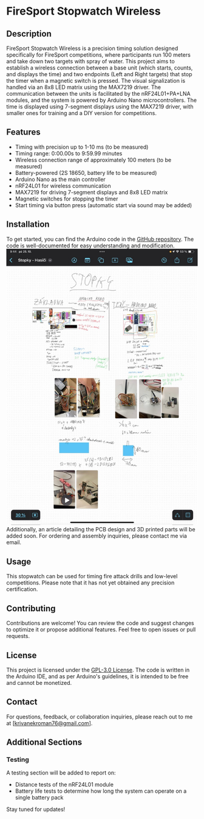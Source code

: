 # FireSport Stopwatch Wireless

## Description
FireSport Stopwatch Wireless is a precision timing solution designed specifically for FireSport competitions, where participants run 100 meters and take down two targets with spray of water. This project aims to establish a wireless connection between a base unit (which starts, counts, and displays the time) and two endpoints (Left and Right targets) that stop the timer when a magnetic switch is pressed. The visual signalization is handled via an 8x8 LED matrix using the MAX7219 driver. 
The communication between the units is facilitated by the nRF24L01+PA+LNA modules, and the system is powered by Arduino Nano microcontrollers. The time is displayed using 7-segment displays using the MAX7219 driver, with smaller ones for training and a DIY version for competitions.

## Features
- Timing with precision up to 1-10 ms (to be measured)
- Timing range: 0:00.00s to 9:59.99 minutes
- Wireless connection range of approximately 100 meters (to be measured)
- Battery-powered (2S 18650, battery life to be measured)
- Arduino Nano as the main controller
- nRF24L01 for wireless communication
- MAX7219 for driving 7-segment displays and 8x8 LED matrix
- Magnetic switches for stopping the timer
- Start timing via button press (automatic start via sound may be added)

## Installation
To get started, you can find the Arduino code in the [GitHub repository](https://github.com/SoudruhRomanCZ/FireSport_Stopwatch-Wireless/tree/main/Codes). The code is well-documented for easy understanding and modification.
![Description of Image 1](photos/diagram2.jpeg)
Additionally, an article detailing the PCB design and 3D printed parts will be added soon. For ordering and assembly inquiries, please contact me via email.

## Usage
This stopwatch can be used for timing fire attack drills and low-level competitions. Please note that it has not yet obtained any precision certification.

## Contributing
Contributions are welcome! You can review the code and suggest changes to optimize it or propose additional features. Feel free to open issues or pull requests.

## License
This project is licensed under the [GPL-3.0 License](https://opensource.org/licenses/GPL-3.0). The code is written in the Arduino IDE, and as per Arduino's guidelines, it is intended to be free and cannot be monetized.

## Contact
For questions, feedback, or collaboration inquiries, please reach out to me at [krivanekroman76@gmail.com].

## Additional Sections
### Testing
A testing section will be added to report on:
- Distance tests of the nRF24L01 module
- Battery life tests to determine how long the system can operate on a single battery pack

Stay tuned for updates!
